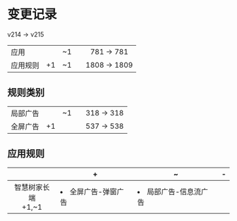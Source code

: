 # 变更记录

v214 -> v215

||||||
|-|:-:|:-:|:-:|:-:|
|应用||~1||781 -> 781|
|应用规则|+1|~1||1808 -> 1809|

## 规则类别

||||||
|-|:-:|:-:|:-:|:-:|
|局部广告||~1||318 -> 318|
|全屏广告|+1|||537 -> 538|

## 应用规则

||+|~|-|
|:-:|-|-|-|
|智慧树家长端<br>+1,~1|<li>全屏广告-弹窗广告|<li>局部广告-信息流广告||
